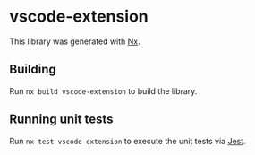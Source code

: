 # vscode-extension

This library was generated with [Nx](https://nx.dev).

## Building

Run `nx build vscode-extension` to build the library.

## Running unit tests

Run `nx test vscode-extension` to execute the unit tests via [Jest](https://jestjs.io).
